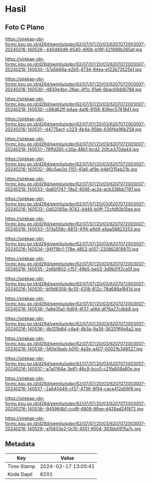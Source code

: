 # Hasil

## Foto C Plano

https://sirekap-obj-formc.kpu.go.id/d26d/pemilu/pdpr/62/07/07/20/03/6207072003007-20240216-140528--440d40d8-6540-490b-b19f-521899b265af.jpg

https://sirekap-obj-formc.kpu.go.id/d26d/pemilu/pdpr/62/07/07/20/03/6207072003007-20240216-140530--57a5b66a-e2b5-4734-84ea-e122b73525e1.jpg

https://sirekap-obj-formc.kpu.go.id/d26d/pemilu/pdpr/62/07/07/20/03/6207072003007-20240216-140530--4830e4bc-26ac-4f1c-91a6-6bac69dd0788.jpg

https://sirekap-obj-formc.kpu.go.id/d26d/pemilu/pdpr/62/07/07/20/03/6207072003007-20240216-140530--c66d62ff-b4aa-4a16-9158-836ec5761841.jpg

https://sirekap-obj-formc.kpu.go.id/d26d/pemilu/pdpr/62/07/07/20/03/6207072003007-20240216-140531--d4775ecf-c323-4b4a-95bb-636f4e96b258.jpg

https://sirekap-obj-formc.kpu.go.id/d26d/pemilu/pdpr/62/07/07/20/03/6207072003007-20240216-140531--79ffd265-c30a-48b1-bcd2-20fce370da44.jpg

https://sirekap-obj-formc.kpu.go.id/d26d/pemilu/pdpr/62/07/07/20/03/6207072003007-20240216-140532--96c5ae2d-1151-41a6-af9e-b4bf315eb21b.jpg

https://sirekap-obj-formc.kpu.go.id/d26d/pemilu/pdpr/62/07/07/20/03/6207072003007-20240216-140533--6a601747-19a2-4566-ac2e-acb338bb7197.jpg

https://sirekap-obj-formc.kpu.go.id/d26d/pemilu/pdpr/62/07/07/20/03/6207072003007-20240216-140533--0d02065e-9742-4d49-b0ff-72cfd90b15ee.jpg

https://sirekap-obj-formc.kpu.go.id/d26d/pemilu/pdpr/62/07/07/20/03/6207072003007-20240216-140533--513a558c-6813-41f4-a9d9-a5aa58823253.jpg

https://sirekap-obj-formc.kpu.go.id/d26d/pemilu/pdpr/62/07/07/20/03/6207072003007-20240216-140534--94f118c1-178e-4852-b107-220862819870.jpg

https://sirekap-obj-formc.kpu.go.id/d26d/pemilu/pdpr/62/07/07/20/03/6207072003007-20240216-140535--2e6bf802-c157-49b5-be03-3d9b01f2ce0f.jpg

https://sirekap-obj-formc.kpu.go.id/d26d/pemilu/pdpr/62/07/07/20/03/6207072003007-20240216-140535--bf9d6308-8c55-4318-812c-78d688af841d.jpg

https://sirekap-obj-formc.kpu.go.id/d26d/pemilu/pdpr/62/07/07/20/03/6207072003007-20240216-140536--fa8e05a1-9d94-4f37-af4d-df76a27cdbb8.jpg

https://sirekap-obj-formc.kpu.go.id/d26d/pemilu/pdpr/62/07/07/20/03/6207072003007-20240216-140536--4b125b84-c8a4-4b3a-9a36-36331ff4e4a2.jpg

https://sirekap-obj-formc.kpu.go.id/d26d/pemilu/pdpr/62/07/07/20/03/6207072003007-20240216-140536--560e5beb-b0f0-4a3e-a407-00021b348527.jpg

https://sirekap-obj-formc.kpu.go.id/d26d/pemilu/pdpr/62/07/07/20/03/6207072003007-20240216-140537--a7a0164a-3e61-46c9-bcc0-c21fa808a80e.jpg

https://sirekap-obj-formc.kpu.go.id/d26d/pemilu/pdpr/62/07/07/20/03/6207072003007-20240216-140537--2a640449-cf37-4736-8f94-cace412d06f9.jpg

https://sirekap-obj-formc.kpu.go.id/d26d/pemilu/pdpr/62/07/07/20/03/6207072003007-20240216-140538--945964b1-ccd9-4808-86ee-d426ad24f872.jpg

https://sirekap-obj-formc.kpu.go.id/d26d/pemilu/pdpr/62/07/07/20/03/6207072003007-20240216-140529--e15603e2-0c10-4551-9504-393bb0915a7c.jpg


## Metadata

| Key        | Value               |
| ---------- | ------------------- |
| Time Stamp | 2024-02-17 13:05:41 |
| Kode Dapil | 6201                |



